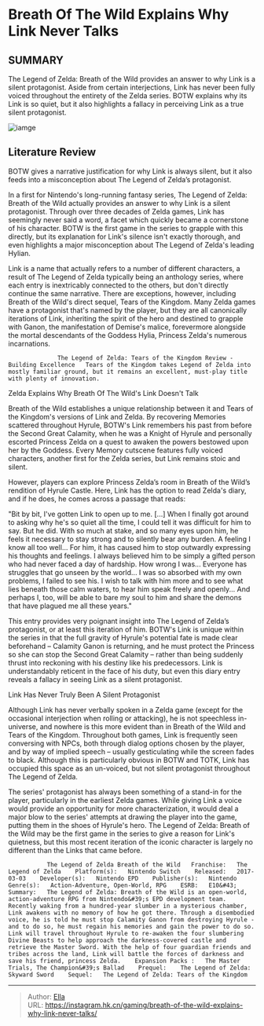 # Breath Of The Wild Explains Why Link Never Talks


## SUMMARY 



  The Legend of Zelda: Breath of the Wild provides an answer to why Link is a silent protagonist.   Aside from certain interjections, Link has never been fully voiced throughout the entirety of the Zelda series.   BOTW explains why its Link is so quiet, but it also highlights a fallacy in perceiving Link as a true silent protagonist.  

![iamge](https://static1.srcdn.com/wordpress/wp-content/uploads/2023/11/zelda-botw-link-calamity-ganon-blood-moon.jpg)

## Literature Review

BOTW gives a narrative justification for why Link is always silent, but it also feeds into a misconception about The Legend of Zelda’s protagonist.




In a first for Nintendo&#39;s long-running fantasy series, The Legend of Zelda: Breath of the Wild actually provides an answer to why Link is a silent protagonist. Through over three decades of Zelda games, Link has seemingly never said a word, a facet which quickly became a cornerstone of his character. BOTW is the first game in the series to grapple with this directly, but its explanation for Link&#39;s silence isn&#39;t exactly thorough, and even highlights a major misconception about The Legend of Zelda&#39;s leading Hylian.




Link is a name that actually refers to a number of different characters, a result of The Legend of Zelda typically being an anthology series, where each entry is inextricably connected to the others, but don&#39;t directly continue the same narrative. There are exceptions, however, including Breath of the Wild&#39;s direct sequel, Tears of the Kingdom. Many Zelda games have a protagonist that&#39;s named by the player, but they are all canonically iterations of Link, inheriting the spirit of the hero and destined to grapple with Ganon, the manifestation of Demise&#39;s malice, forevermore alongside the mortal descendants of the Goddess Hylia, Princess Zelda&#39;s numerous incarnations.

                  The Legend of Zelda: Tears of the Kingdom Review - Building Excellence   Tears of the Kingdom takes Legend of Zelda into mostly familiar ground, but it remains an excellent, must-play title with plenty of innovation.    


 Zelda Explains Why Breath Of The Wild&#39;s Link Doesn&#39;t Talk 
          




Breath of the Wild establishes a unique relationship between it and Tears of the Kingdom&#39;s versions of Link and Zelda. By recovering Memories scattered throughout Hyrule, BOTW&#39;s Link remembers his past from before the Second Great Calamity, when he was a Knight of Hyrule and personally escorted Princess Zelda on a quest to awaken the powers bestowed upon her by the Goddess. Every Memory cutscene features fully voiced characters, another first for the Zelda series, but Link remains stoic and silent.

However, players can explore Princess Zelda’s room in Breath of the Wild’s rendition of Hyrule Castle. Here, Link has the option to read Zelda&#39;s diary, and if he does, he comes across a passage that reads:


&#34;Bit by bit, I&#39;ve gotten Link to open up to me. [...] When I finally got around to asking why he&#39;s so quiet all the time, I could tell it was difficult for him to say. But he did. With so much at stake, and so many eyes upon him, he feels it necessary to stay strong and to silently bear any burden. A feeling I know all too well... For him, it has caused him to stop outwardly expressing his thoughts and feelings. I always believed him to be simply a gifted person who had never faced a day of hardship. How wrong I was... Everyone has struggles that go unseen by the world... I was so absorbed with my own problems, I failed to see his. I wish to talk with him more and to see what lies beneath those calm waters, to hear him speak freely and openly... And perhaps I, too, will be able to bare my soul to him and share the demons that have plagued me all these years.&#34;





This entry provides very poignant insight into The Legend of Zelda’s protagonist, or at least this iteration of him. BOTW&#39;s Link is unique within the series in that the full gravity of Hyrule&#39;s potential fate is made clear beforehand – Calamity Ganon is returning, and he must protect the Princess so she can stop the Second Great Calamity – rather than being suddenly thrust into reckoning with his destiny like his predecessors. Link is understandably reticent in the face of his duty, but even this diary entry reveals a fallacy in seeing Link as a silent protagonist.



 Link Has Never Truly Been A Silent Protagonist 
          

Although Link has never verbally spoken in a Zelda game (except for the occasional interjection when rolling or attacking), he is not speechless in-universe, and nowhere is this more evident than in Breath of the Wild and Tears of the Kingdom. Throughout both games, Link is frequently seen conversing with NPCs, both through dialog options chosen by the player, and by way of implied speech – usually gesticulating while the screen fades to black. Although this is particularly obvious in BOTW and TOTK, Link has occupied this space as an un-voiced, but not silent protagonist throughout The Legend of Zelda.




The series&#39; protagonist has always been something of a stand-in for the player, particularly in the earliest Zelda games. While giving Link a voice would provide an opportunity for more characterization, it would deal a major blow to the series&#39; attempts at drawing the player into the game, putting them in the shoes of Hyrule&#39;s hero. The Legend of Zelda: Breath of the Wild may be the first game in the series to give a reason for Link&#39;s quietness, but this most recent iteration of the iconic character is largely no different than the Links that came before.

               The Legend of Zelda Breath of the Wild   Franchise:   The Legend of Zelda    Platform(s):   Nintendo Switch    Released:   2017-03-03    Developer(s):   Nintendo EPD    Publisher(s):   Nintendo    Genre(s):   Action-Adventure, Open-World, RPG    ESRB:   E10&#43;    Summary:   The Legend of Zelda: Breath of the Wild is an open-world, action-adventure RPG from Nintendo&#39;s EPD development team. Recently waking from a hundred-year slumber in a mysterious chamber, Link awakens with no memory of how he got there. Through a disembodied voice, he is told he must stop Calamity Ganon from destroying Hyrule - and to do so, he must regain his memories and gain the power to do so. Link will travel throughout Hyrule to re-awaken the four slumbering Divine Beasts to help approach the darkness-covered castle and retrieve the Master Sword. With the help of four guardian friends and tribes across the land, Link will battle the forces of darkness and save his friend, princess Zelda.    Expansion Packs :   The Master Trials, The Champion&#39;s Ballad    Prequel:    The Legend of Zelda: Skyward Sword    Sequel:   The Legend of Zelda: Tears of the Kingdom      

---

> Author: [Ella](https://instagram.hk.cn/)  
> URL: https://instagram.hk.cn/gaming/breath-of-the-wild-explains-why-link-never-talks/  

